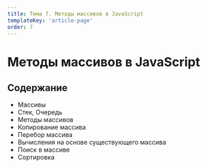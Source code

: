 ```yaml
---
title: Тема 7. Методы массивов в JavaScript
templateKey: 'article-page'
order: 7
---
```

# Методы массивов в JavaScript

## Содержание

-   <gatsby-link to="/externals/topic7_js-array-methods/js-array-methods#массивы">Массивы</gatsby-link>
-   <gatsby-link to="/externals/topic7_js-array-methods/js-array-methods#стек-очередь">Стек, Очередь</gatsby-link>
-   <gatsby-link to="/externals/topic7_js-array-methods/js-array-methods#методы-массивов">Методы массивов</gatsby-link>
-   <gatsby-link to="/externals/topic7_js-array-methods/js-array-methods#копирование-массива">Копирование массива</gatsby-link>
-   <gatsby-link to="/externals/topic7_js-array-methods/js-array-methods#перебор-массива">Перебор массива</gatsby-link>
-   <gatsby-link to="/externals/topic7_js-array-methods/js-array-methods#вычисления-на-основе-существующего-массива">Вычисления на основе существующего массива</gatsby-link>
-   <gatsby-link to="/externals/topic7_js-array-methods/js-array-methods#поиск-в-массиве">Поиск в массиве</gatsby-link>
-   <gatsby-link to="/externals/topic7_js-array-methods/js-array-methods#сортировка">Сортировка</gatsby-link>
